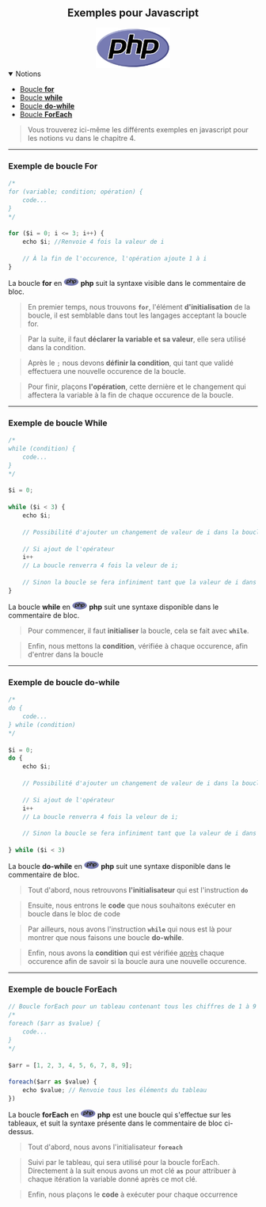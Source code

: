 <center><h2>Exemples pour Javascript</h2><img src="../../../assets/img/php.png" width="150px"></center>

<details open="open"><summary>Notions</summary>
<ul>
    <li><a href="#example-for">Boucle <b>for</b></a></li>
    <li><a href="#example-while">Boucle <b>while</b></a></li>
    <li><a href="#example-do_while">Boucle <b>do-while</b></a></li>
    <li><a href="#example-foreach">Boucle <b>ForEach</b></a></li>
</ul>
</details>

> Vous trouverez ici-même les différents exemples en javascript pour les notions vu dans le chapitre 4.
---
### Exemple de boucle For
```js
/*
for (variable; condition; opération) {
    code...
}
*/

for ($i = 0; i <= 3; i++) {
    echo $i; //Renvoie 4 fois la valeur de i

    // À la fin de l'occurence, l'opération ajoute 1 à i
}
```

La boucle **for** en <img src="../../../assets/img/php.png" width="30px"> **php** suit la syntaxe visible dans le commentaire de bloc.

> En premier temps, nous trouvons **`for`**, l'élément **d'initialisation** de la boucle, il est semblable dans tout les langages acceptant la boucle for.

> Par la suite, il faut **déclarer la variable et sa valeur**, elle sera utilisé dans la condition.

> Après le `;` nous devons **définir la condition**, qui tant que validé effectuera une nouvelle occurence de la boucle.

> Pour finir, plaçons **l'opération**, cette dernière et le changement qui affectera la variable à la fin de chaque occurence de la boucle.

---

### Exemple de boucle While
```js
/*
while (condition) {
    code...
}
*/

$i = 0;

while ($i < 3) {
    echo $i;

    // Possibilité d'ajouter un changement de valeur de i dans la boucle, ou plus tard dans le code

    // Si ajout de l'opérateur
    i++
    // La boucle renverra 4 fois la veleur de i;

    // Sinon la boucle se fera infiniment tant que la valeur de i dans le code ne sera pas modifié et supérieur ou égal à 3
}
```

La boucle **while** en <img src="../../../assets/img/php.png" width="30px"> **php** suit une syntaxe disponible dans le commentaire de bloc.

> Pour commencer, il faut **initialiser** la boucle, cela se fait avec **`while`**.

> Enfin, nous mettons la **condition**, vérifiée à chaque occurence, afin d'entrer dans la boucle

---

### Exemple de boucle do-while
```js
/*
do {
    code...
} while (condition)
*/

$i = 0;
do {
    echo $i;

    // Possibilité d'ajouter un changement de valeur de i dans la boucle, ou plus tard dans le code

    // Si ajout de l'opérateur
    i++
    // La boucle renverra 4 fois la veleur de i;

    // Sinon la boucle se fera infiniment tant que la valeur de i dans le code ne sera pas modifié et supérieur ou égal à 3

} while ($i < 3)
```
La boucle **do-while** en <img src="../../../assets/img/php.png" width="30px"> **php** suit une syntaxe disponible dans le commentaire de bloc.

> Tout d'abord, nous retrouvons **l'initialisateur** qui est l'instruction **`do`**

> Ensuite, nous entrons le **code** que nous souhaitons exécuter en boucle dans le bloc de code

> Par ailleurs, nous avons l'instruction **`while`** qui nous est là pour montrer que nous faisons une boucle **do-while**.

> Enfin, nous avons la **condition** qui est vérifiée <u>après</u> chaque occurence afin de savoir si la boucle aura une nouvelle occurence.

---
### Exemple de boucle ForEach
```js
// Boucle forEach pour un tableau contenant tous les chiffres de 1 à 9
/*
foreach ($arr as $value) {
    code...
}
*/

$arr = [1, 2, 3, 4, 5, 6, 7, 8, 9];

foreach($arr as $value) {
    echo $value; // Renvoie tous les éléments du tableau
})
```

La boucle **forEach** en <img src="../../../assets/img/php.png" width="30px"> **php** est une boucle qui s'effectue sur les tableaux, et suit la syntaxe présente dans le commentaire de bloc ci-dessus.

> Tout d'abord, nous avons l'initialisateur **`foreach`**

> Suivi par le tableau, qui sera utilisé pour la boucle forEach. Directement à la suit enous avons un mot clé **`as`** pour attribuer à chaque itération la variable donné après ce mot clé.


> Enfin, nous plaçons le **code** à exécuter pour chaque occurrence